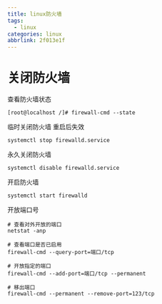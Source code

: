 ```yaml
---
title: linux防火墙
tags:
  - linux
categories: linux
abbrlink: 2f013e1f
---
```

# 关闭防火墙

查看防火墙状态

~~~~shell
[root@localhost /]# firewall-cmd --state
~~~~
<!--more-->


临时关闭防火墙  重启后失效

~~~shell
systemctl stop firewalld.service 
~~~



永久关闭防火墙

~~~shell
systemctl disable firewalld.service
~~~



开启防火墙

~~~~shell
systemctl start firewalld 
~~~~



开放端口号

~~~shell
# 查看对外开放的端口
netstat -anp

# 查看端口是否已启用
firewall-cmd --query-port=端口/tcp

# 开放指定的端口
firewall-cmd --add-port=端口/tcp --permanent

# 移出端口
firewall-cmd --permanent --remove-port=123/tcp
~~~



